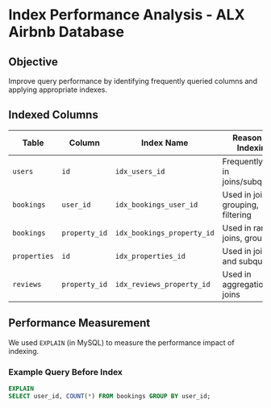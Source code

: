 # Index Performance Analysis - ALX Airbnb Database

## Objective

Improve query performance by identifying frequently queried columns and applying appropriate indexes.

## Indexed Columns

| Table       | Column           | Index Name                  | Reason for Indexing              |
|-------------|------------------|-----------------------------|----------------------------------|
| `users`     | `id`             | `idx_users_id`              | Frequently used in joins/subqueries |
| `bookings`  | `user_id`        | `idx_bookings_user_id`      | Used in joins, grouping, filtering |
| `bookings`  | `property_id`    | `idx_bookings_property_id`  | Used in ranking, joins, grouping |
| `properties`| `id`             | `idx_properties_id`         | Used in joins and subqueries    |
| `reviews`   | `property_id`    | `idx_reviews_property_id`   | Used in aggregations, joins     |

## Performance Measurement

We used `EXPLAIN` (in MySQL) to measure the performance impact of indexing.

### Example Query Before Index

```sql
EXPLAIN
SELECT user_id, COUNT(*) FROM bookings GROUP BY user_id;
